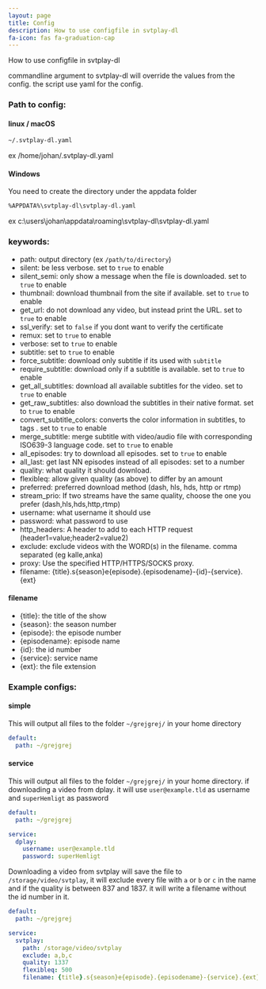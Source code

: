 ```yaml
---
layout: page
title: Config
description: How to use configfile in svtplay-dl
fa-icon: fas fa-graduation-cap
---
```


<p class="lead">How to use configfile in svtplay-dl</p>
commandline argument to svtplay-dl will override the values from the config.
the script use yaml for the config.

### Path to config:
#### linux  <i class="fab fa-linux"></i> / macOS <i class="fab fa-apple"></i>
```bash
~/.svtplay-dl.yaml
```
ex /home/johan/.svtplay-dl.yaml
#### Windows <i class="fab fa-windows"></i>
You need to create the directory under the appdata folder
```bash
%APPDATA%\svtplay-dl\svtplay-dl.yaml
```
ex c:\users\johan\appdata\roaming\svtplay-dl\svtplay-dl.yaml

### keywords:
* path: output directory (ex `/path/to/directory`)
* silent: be less verbose. set to `true` to enable
* silent_semi: only show a message when the file is downloaded. set to `true` to enable
* thumbnail: download thumbnail from the site if available. set to `true` to enable
* get_url: do not download any video, but instead print the URL. set to `true` to enable
* ssl_verify: set to `false` if you dont want to verify the certificate
* remux: set to `true` to enable
* verbose: set to `true` to enable
* subtitle: set to `true` to enable
* force_subtitle: download only subtitle if its used with `subtitle`
* require_subtitle: download only if a subtitle is available. set to `true` to enable
* get_all_subtitles: download all available subtitles for the video. set to `true` to enable
* get_raw_subtitles: also download the subtitles in their native format. set to `true` to enable
* convert_subtitle_colors: converts the color information in subtitles, to <font color=""> tags . set to `true` to enable
* merge_subtitle: merge subtitle with video/audio file with corresponding ISO639-3 language code. set to `true` to enable
* all_episodes: try to download all episodes. set to `true` to enable
* all_last: get last NN episodes instead of all episodes: set to a number
* quality: what quality it should download.
* flexibleq: allow given quality (as above) to differ by an amount
* preferred: preferred download method (dash, hls, hds, http or rtmp)
* stream_prio: If two streams have the same quality, choose the one you prefer (dash,hls,hds,http,rtmp)
* username: what username it should use
* password: what password to use
* http_headers: A header to add to each HTTP request (header1=value;header2=value2)
* exclude: exclude videos with the WORD(s) in the filename. comma separated (eg kalle,anka)
* proxy: Use the specified HTTP/HTTPS/SOCKS proxy.
* filename: {title}.s{season}e{episode}.{episodename}-{id}-{service}.{ext}

#### filename
* {title}: the title of the show
* {season}: the season number
* {episode}: the episode number
* {episodename}: episode name
* {id}: the id number
* {service}: service name
* {ext}: the file extension 

### Example configs:

#### simple
This will output all files to the folder `~/grejgrej/` in your home directory 
```yaml
default:
  path: ~/grejgrej
```

#### service
This will output all files to the folder `~/grejgrej/` in your home directory. if downloading a video from dplay. it will use `user@example.tld` as username and `superHemligt` as password
```yaml
default:
  path: ~/grejgrej

service:
  dplay:
    username: user@example.tld
    password: superHemligt
```
Downloading a video from svtplay will save the file to `/storage/video/svtplay`, it will exclude every file with `a` or `b` or `c` in the name and if the quality is between 837 and 1837. it will write a filename without the id number in it.
```yaml
default:
  path: ~/grejgrej

service:
  svtplay:
    path: /storage/video/svtplay
    exclude: a,b,c
    quality: 1337
    flexibleq: 500
    filename: {title}.s{season}e{episode}.{episodename}-{service}.{ext}
```

